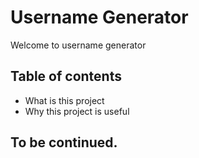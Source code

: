 # Username Generator 

Welcome to username generator

## Table of contents
- What is this project
- Why this project is useful

## To be continued.
